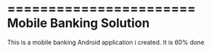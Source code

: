 =======================
Mobile Banking Solution
=======================

This is a mobile banking Android application i created. It is 60% done
